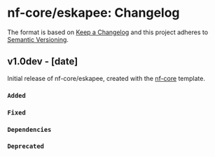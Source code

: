 # nf-core/eskapee: Changelog


The format is based on [Keep a Changelog](https://keepachangelog.com/en/1.0.0/)
and this project adheres to [Semantic Versioning](https://semver.org/spec/v2.0.0.html).

## v1.0dev - [date]

Initial release of nf-core/eskapee, created with the [nf-core](https://nf-co.re/) template.

### `Added`

### `Fixed`

### `Dependencies`

### `Deprecated`
